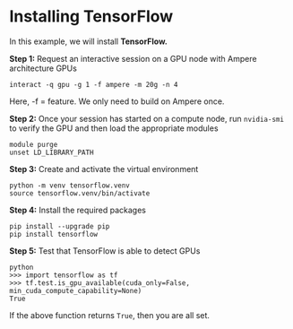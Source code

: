 # Installing TensorFlow

In this example, we will install **TensorFlow.**&#x20;

**Step 1:** Request an interactive session on a GPU node with Ampere architecture GPUs

```
interact -q gpu -g 1 -f ampere -m 20g -n 4
```

Here, -f = feature. We only need to build on Ampere once.&#x20;

**Step 2:** Once your session has started on a compute node, run `nvidia-smi` to verify the GPU and then load the appropriate modules&#x20;

```
module purge
unset LD_LIBRARY_PATH
```

**Step 3:** Create and activate the virtual environment

```
python -m venv tensorflow.venv
source tensorflow.venv/bin/activate
```

**Step 4:** Install the required packages

```
pip install --upgrade pip
pip install tensorflow
```

**Step 5:** Test that TensorFlow is able to detect GPUs

```
python
>>> import tensorflow as tf
>>> tf.test.is_gpu_available(cuda_only=False, min_cuda_compute_capability=None)
True
```

If the above function returns `True`, then you are all set.&#x20;
